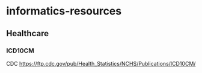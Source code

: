 # informatics-resources

## Healthcare

### ICD10CM
CDC https://ftp.cdc.gov/pub/Health_Statistics/NCHS/Publications/ICD10CM/
